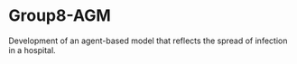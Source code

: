 # Group8-AGM
Development of an agent-based model that reflects the spread of infection in a hospital.
